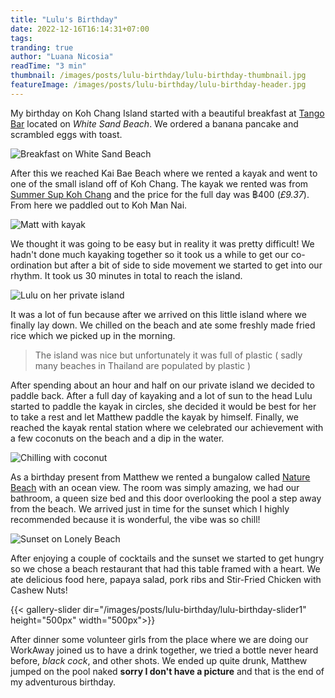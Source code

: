 ```yaml
---
title: "Lulu's Birthday"
date: 2022-12-16T16:14:31+07:00
tags: 
tranding: true
author: "Luana Nicosia"
readTime: "3 min"
thumbnail: /images/posts/lulu-birthday/lulu-birthday-thumbnail.jpg
featureImage: /images/posts/lulu-birthday/lulu-birthday-header.jpg
---
```


My birthday on Koh Chang Island started with a beautiful breakfast at [Tango Bar](https://www.facebook.com/BeachTangoWhiteSandBeach/) located on *White Sand Beach*. We ordered a banana pancake and scrambled eggs with toast.

![Breakfast on White Sand Beach](Https://drive.google.com/uc?export=view&id=1zWoIWgpfo0UmcNn4z18l1VsrOj7nhobL)

After this we reached Kai Bae Beach where we rented a kayak and went to one of the small island off of Koh Chang. The kayak we rented was from [Summer Sup Koh Chang](https://www.facebook.com/SummerSupKohchang/) and the price for the full day was ฿400 (*£9.37*). From here we paddled out to Koh Man Nai.

![Matt with kayak](Https://drive.google.com/uc?export=view&id=1-PsHlpBdaNQVROIN4VtbWI0G5Y4YhEoC)

We thought it was going to be easy but in reality it was pretty difficult! We hadn't done much kayaking together so it took us a while to get our co-ordination but after a bit of side to side movement we started to get into our rhythm. It took us 30 minutes in total to reach the island.

![Lulu on her private island](Https://drive.google.com/uc?export=view&id=1SHNkuy_0fWaqgoiQmwaiqX3WhZVSOH2_)

It was a lot of fun because after we arrived on this little island where we finally lay down. We chilled on the beach and ate some freshly made fried rice which we picked up in the morning. 

> The island was nice but unfortunately it was full of plastic ( sadly many beaches in Thailand are populated by plastic )

After spending about an hour and half on our private island we decided to paddle back. After a full day of kayaking and a lot of sun to the head Lulu started to paddle the kayak in circles, she decided it would be best for her to take a rest and let Matthew paddle the kayak by himself. Finally, we reached the kayak rental station where we celebrated our achievement with a few coconuts on the beach and a dip in the water.

![Chilling with coconut](Https://drive.google.com/uc?export=view&id=1f2IvMvUYo1c8ClB34TYLTCWcAm0sVo50)

As a birthday present from Matthew we rented a bungalow called [Nature Beach](https://naturebeachresort.com/) with an ocean view. The room was simply amazing, we had our bathroom, a queen size bed and this door overlooking the pool a step away from the beach. We arrived just in time for the sunset which I highly recommended because it is wonderful, the vibe was so chill!

![Sunset on Lonely Beach](Https://drive.google.com/uc?export=view&id=1-UNOKAUxnknJkzxP0rNo_p0Aw8qBFYZJ)

After enjoying a couple of cocktails and the sunset we started to get hungry so we chose a beach restaurant that had this table framed with a heart. We ate delicious food here, papaya salad, pork ribs and Stir-Fried Chicken with Cashew Nuts!

{{< gallery-slider dir="/images/posts/lulu-birthday/lulu-birthday-slider1" height="500px" width="500px">}}

After dinner some volunteer girls from the place where we are doing our WorkAway joined us to have a drink together, we tried a bottle never heard before, *black cock*, and other shots. 
We ended up quite drunk, Matthew jumped on the pool naked **sorry I don't have a picture** and that is the end of my adventurous birthday. 
